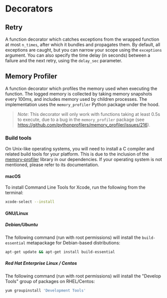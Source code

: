 # Decorators


## Retry

A function decorator which catches exceptions from the wrapped function at most `n_times`, after which it bundles and propagates them. By default, all exceptions are caught, but you can narrow your scope using the `exceptions` argument. You can also specify the time delay (in seconds) between a failure and the next retry, using the `delay_sec` parameter.


## Memory Profiler

A function decorator which profiles the memory used when executing the function. The logged memory is collected by taking memory snapshots every 100ms, and includes memory used by children processes. The implementation uses the `memory_profiler` Python package under the hood.
 >*Note*: This decorator will only work with functions taking at least 0.5s to execute, due to a bug in the `memory_profiler` package (see https://github.com/pythonprofilers/memory_profiler/issues/216).

### Build tools

 On Unix-like operating systems, you will need to install a C compiler and related build tools for your platform. This is due to the inclusion of the [memory-profiler](https://pypi.org/project/memory-profiler/) library in our dependencies. If your operating system is not mentioned, please refer to its documentation.

 #### macOS
 To install Command Line Tools for Xcode, run the following from the terminal:

 ```bash
 xcode-select --install
 ```

 #### GNU/Linux

 ##### Debian/Ubuntu

 The following command (run with root permissions) will install the `build-essential` metapackage for Debian-based distributions:

 ```bash
 apt-get update && apt-get install build-essential
 ```

 ##### Red Hat Enterprise Linux / Centos
 The following command (run with root permissions) will install the "Develop Tools" group of packages on RHEL/Centos:

 ```bash
 yum groupinstall 'Development Tools'
 ```
